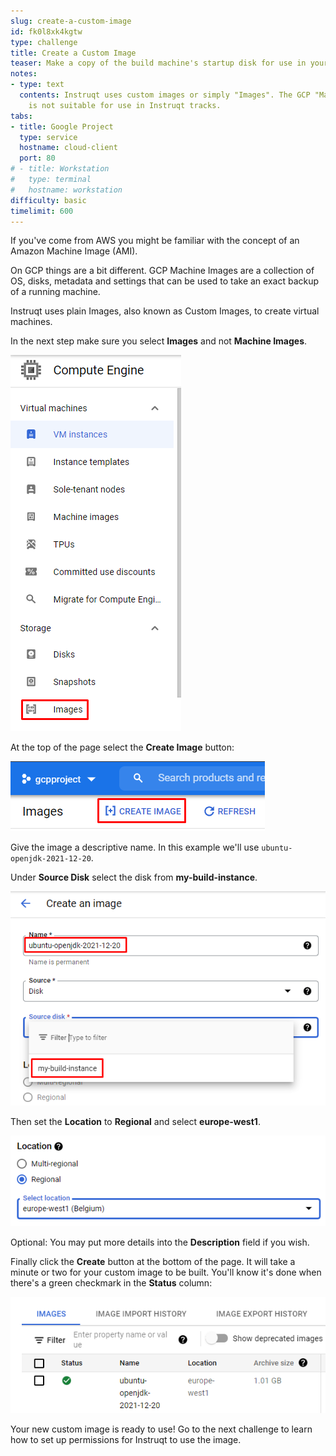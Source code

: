 ```yaml
---
slug: create-a-custom-image
id: fk0l8xk4kgtw
type: challenge
title: Create a Custom Image
teaser: Make a copy of the build machine's startup disk for use in your Instruqt tracks.
notes:
- type: text
  contents: Instruqt uses custom images or simply "Images". The GCP "Machine Image"
    is not suitable for use in Instruqt tracks.
tabs:
- title: Google Project
  type: service
  hostname: cloud-client
  port: 80
# - title: Workstation
#   type: terminal
#   hostname: workstation
difficulty: basic
timelimit: 600
---
```

If you've come from AWS you might be familiar with the concept of an Amazon Machine Image (AMI).

On GCP things are a bit different. GCP Machine Images are a collection of OS, disks, metadata and settings that can be used to take an exact backup of a running machine.

Instruqt uses plain Images, also known as Custom Images, to create virtual machines.

In the next step make sure you select **Images** and not **Machine Images**.

![Custom Images Menu](../assets/gcp_custom_images_menu.png)

At the top of the page select the **Create Image** button:

![Create Image Button](../assets/gcp_create_image_button.png)

Give the image a descriptive name. In this example we'll use `ubuntu-openjdk-2021-12-20`.

Under **Source Disk** select the disk from **my-build-instance**.

![Custom Image Name](../assets/gcp_custom_image_name.png)

Then set the **Location** to **Regional** and select **europe-west1**.

![Image Region](../assets/gcp_image_region.png)

Optional: You may put more details into the **Description** field if you wish.

Finally click the **Create** button at the bottom of the page. It will take a minute or two for your custom image to be built. You'll know it's done when there's a green checkmark in the **Status** column:

![Completed Image](../assets/gcp_completed_image.png)

Your new custom image is ready to use! Go to the next challenge to learn how to set up permissions for Instruqt to use the image.